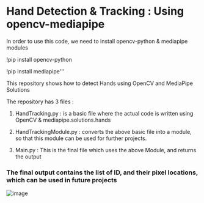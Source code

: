 # Hand Detection & Tracking : Using opencv-mediapipe

In order to use this code, we need to install opencv-python & mediapipe modules

<bi>!pip install opencv-python</b>

 <bi>!pip install mediapipe'''</b>

This repository shows how to detect Hands using OpenCV and MediaPipe Solutions

The repository has 3 files :

1. HandTracking.py : is a basic file where the actual code is written using OpenCV & mediapipe.solutions.hands

2. HandTrackingModule.py : converts the above basic file into a module, so that this module can be used for further projects.

3. Main.py : This is the final file which uses the above Module, and returns the output

### The final output contains the list of ID, and their pixel locations, which can be used in future projects
    

![image](https://user-images.githubusercontent.com/90382338/151774140-5cb155d9-d992-4d5c-8a01-b54f4a6aba8a.png)
